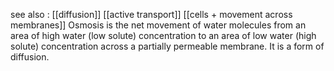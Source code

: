 see also :
[[diffusion]]
[[active transport]]
[[cells + movement across membranes]]
Osmosis is the net movement of water molecules from an area of high water (low solute)
concentration to an area of low water (high solute) concentration across a partially permeable
membrane. It is a form of diffusion.